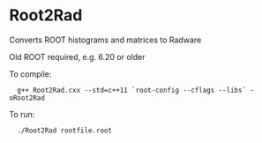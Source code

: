 # Root2Rad
Converts ROOT histograms and matrices to Radware

Old ROOT required, e.g. 6.20 or older

To compile:

      g++ Root2Rad.cxx --std=c++11 `root-config --cflags --libs` -oRoot2Rad

To run:

      ./Root2Rad rootfile.root
